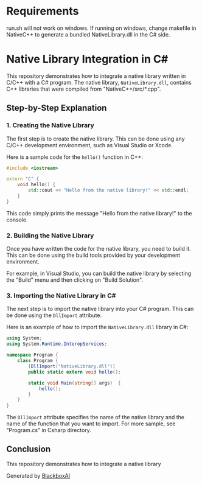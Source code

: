  # Requirements
run.sh will not work on windows. If running on windows, change makefile in NativeC++ to generate a bundled NativeLibrary.dll in the C# side.

 # Native Library Integration in C#
This repository demonstrates how to integrate a native library written in C/C++ with a C# program. The native library, `NativeLibrary.dll`, contains C++ libraries that were compiled from "NativeC++/src/*.cpp".

## Step-by-Step Explanation

### 1. Creating the Native Library

The first step is to create the native library. This can be done using any C/C++ development environment, such as Visual Studio or Xcode.

Here is a sample code for the `hello()` function in C++:

```c++
#include <iostream>

extern "C" {
    void hello() {
        std::cout << "Hello from the native library!" << std::endl;
    }
}
```

This code simply prints the message "Hello from the native library!" to the console.

### 2. Building the Native Library

Once you have written the code for the native library, you need to build it. This can be done using the build tools provided by your development environment.

For example, in Visual Studio, you can build the native library by selecting the "Build" menu and then clicking on "Build Solution".

### 3. Importing the Native Library in C#

The next step is to import the native library into your C# program. This can be done using the `DllImport` attribute.

Here is an example of how to import the `NativeLibrary.dll` library in C#:

```csharp
using System;
using System.Runtime.InteropServices;

namespace Program {
    class Program {
        [DllImport("NativeLibrary.dll")]
        public static extern void hello();

        static void Main(string[] args)  {
            hello();
        }
    }
}
```

The `DllImport` attribute specifies the name of the native library and the name of the function that you want to import.
For more sample, see "Program.cs" in Csharp directory.

## Conclusion

This repository demonstrates how to integrate a native library

Generated by [BlackboxAI](https://www.blackbox.ai)